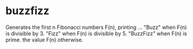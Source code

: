 # buzzfizz
Generates the first n Fibonacci numbers F(n), printing ...
"Buzz" when F(n) is divisible by 3. 
"Fizz" when F(n) is divisible by 5.
"BuzzFizz" when F(n) is prime.
the value F(n) otherwise.

